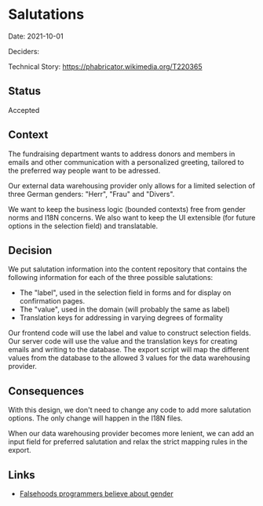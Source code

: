 # Salutations

Date: 2021-10-01

Deciders: 

Technical Story: https://phabricator.wikimedia.org/T220365

## Status

Accepted


## Context

The fundraising department wants to address donors and members in emails
and other communication with a personalized greeting, tailored to the
preferred way people want to be adressed. 

Our external data warehousing provider only allows for a limited selection
of three German genders: "Herr", "Frau" and "Divers".

We want to keep the business logic (bounded contexts) free from gender
norms and I18N concerns. We also want to keep the UI extensible (for
future options in the selection field) and translatable.


## Decision

We put salutation information into the content repository that contains
the following information for each of the three possible salutations:

- The "label", used in the selection field in forms and for display on
	confirmation pages.
- The "value", used in the domain (will probably the same as label)
- Translation keys for addressing in varying degrees of formality

Our frontend code will use the label and value to construct selection fields.
Our server code will use the value and the translation keys for creating
emails and writing to the database. The export script will map the
different values from the database to the allowed 3 values for the data
warehousing provider.

## Consequences

With this design, we don't need to change any code to add more salutation
options. The only change will happen in the I18N files.

When our data warehousing provider becomes more lenient, we can add an
input field for preferred salutation and relax the strict mapping rules in
the export.

## Links

* [Falsehoods programmers believe about gender](https://gist.github.com/garbados/f82604ea639e0e47bf44)

